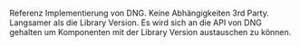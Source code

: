 Referenz Implementierung von DNG. Keine Abhängigkeiten 3rd Party. Langsamer als die Library Version.
Es wird sich an die API von DNG gehalten um Komponenten mit der Library Version austauschen zu können.
